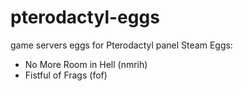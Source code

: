 # pterodactyl-eggs
game servers eggs for Pterodactyl panel
Steam Eggs:
- No More Room in Hell (nmrih)
- Fistful of Frags (fof)
